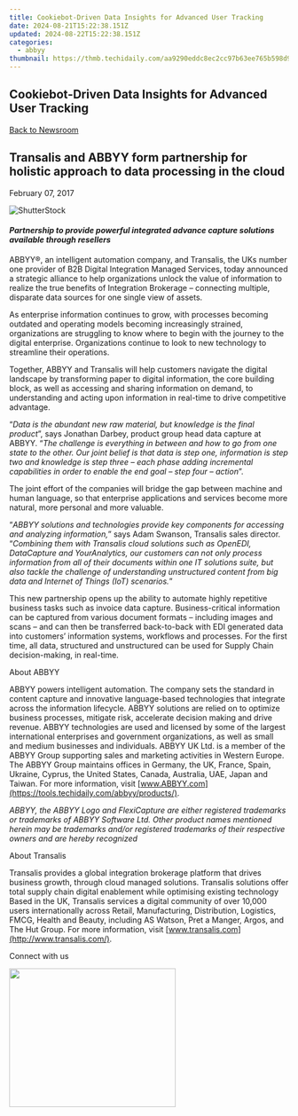 ```yaml
---
title: Cookiebot-Driven Data Insights for Advanced User Tracking
date: 2024-08-21T15:22:38.151Z
updated: 2024-08-22T15:22:38.151Z
categories:
  - abbyy
thumbnail: https://thmb.techidaily.com/aa9290eddc8ec2cc97b63ee765b598d95b8b81e9c2cca36d2d92b110af8ad1f5.jpg
---
```


## Cookiebot-Driven Data Insights for Advanced User Tracking

[Back to Newsroom](https://tools.techidaily.com/abbyy/products/)

## Transalis and ABBYY form partnership for holistic approach to data processing in the cloud

February 07, 2017

![ShutterStock](https://content.abbyy.com/-/media/project/abbyy/abbyy/branchtemplates/shutterstock_1272462163_1296-x-729.jpg?h=729&iar=0&w=1296)

#### _Partnership to provide powerful integrated advance capture solutions available through resellers_ 

ABBYY®, an intelligent automation company, and Transalis, the UKs number one provider of B2B Digital Integration Managed Services, today announced a strategic alliance to help organizations unlock the value of information to realize the true benefits of Integration Brokerage – connecting multiple, disparate data sources for one single view of assets.

As enterprise information continues to grow, with processes becoming outdated and operating models becoming increasingly strained, organizations are struggling to know where to begin with the journey to the digital enterprise. Organizations continue to look to new technology to streamline their operations.

Together, ABBYY and Transalis will help customers navigate the digital landscape by transforming paper to digital information, the core building block, as well as accessing and sharing information on demand, to understanding and acting upon information in real-time to drive competitive advantage.

“_Data is the abundant new raw material, but knowledge is the final product_”, says Jonathan Darbey, product group head data capture at ABBYY. “_The challenge is everything in between and how to go from one state to the other. Our joint belief is that data is step one, information is step two and knowledge is step three – each phase adding incremental capabilities in order to enable the end goal – step four – action_”.

The joint effort of the companies will bridge the gap between machine and human language, so that enterprise applications and services become more natural, more personal and more valuable.

“_ABBYY solutions and technologies provide key components for accessing and analyzing information,_” says Adam Swanson, Transalis sales director. “_Combining them with Transalis cloud solutions such as OpenEDI, DataCapture and YourAnalytics, our customers can not only process information from all of their documents within one IT solutions suite, but also tackle the challenge of understanding unstructured content from big data and Internet of Things (IoT) scenarios._”

This new partnership opens up the ability to automate highly repetitive business tasks such as invoice data capture. Business-critical information can be captured from various document formats – including images and scans – and can then be transferred back-to-back with EDI generated data into customers’ information systems, workflows and processes. For the first time, all data, structured and unstructured can be used for Supply Chain decision-making, in real-time.

About ABBYY

ABBYY powers intelligent automation. The company sets the standard in content capture and innovative language-based technologies that integrate across the information lifecycle. ABBYY solutions are relied on to optimize business processes, mitigate risk, accelerate decision making and drive revenue. ABBYY technologies are used and licensed by some of the largest international enterprises and government organizations, as well as small and medium businesses and individuals. ABBYY UK Ltd. is a member of the ABBYY Group supporting sales and marketing activities in Western Europe. The ABBYY Group maintains offices in Germany, the UK, France, Spain, Ukraine, Cyprus, the United States, Canada, Australia, UAE, Japan and Taiwan. For more information, visit [www.ABBYY.com](https://tools.techidaily.com/abbyy/products/).

_ABBYY, the ABBYY Logo and FlexiCapture are either registered trademarks or trademarks of ABBYY Software Ltd. Other product names mentioned herein may be trademarks and/or registered trademarks of their respective owners and are hereby recognized_ 
  
About Transalis

Transalis provides a global integration brokerage platform that drives business growth, through cloud managed solutions. Transalis solutions offer total supply chain digital enablement while optimising existing technology Based in the UK, Transalis services a digital community of over 10,000 users internationally across Retail, Manufacturing, Distribution, Logistics, FMCG, Health and Beauty, including AS Watson, Pret a Manger, Argos, and The Hut Group. For more information, visit [www.transalis.com](http://www.transalis.com/).

  
Connect with us

<ins class="adsbygoogle"
     style="display:block"
     data-ad-format="autorelaxed"
     data-ad-client="ca-pub-7571918770474297"
     data-ad-slot="1223367746"></ins>



<ins class="adsbygoogle"
     style="display:block"
     data-ad-client="ca-pub-7571918770474297"
     data-ad-slot="8358498916"
     data-ad-format="auto"
     data-full-width-responsive="true"></ins>

<!-- affiliate ads begin -->
<a href="https://dhgate.sjv.io/c/5597632/1678785/12108" target="_top" id="1678785"><img src="//a.impactradius-go.com/display-ad/12108-1678785" border="0" alt="" width="300" height="250"/></a>
<!-- affiliate ads end -->